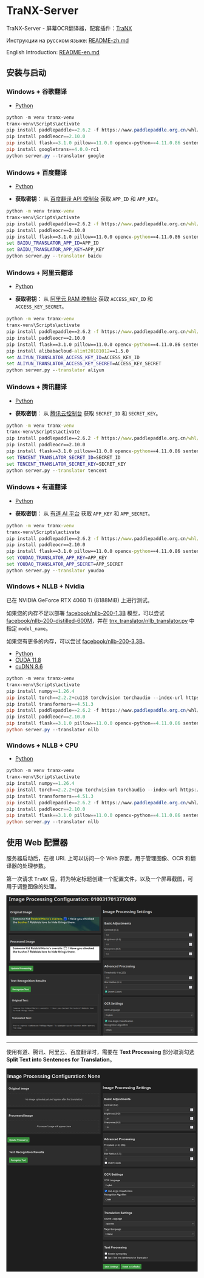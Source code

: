 # TraNX-Server

TraNX-Server - 屏幕OCR翻译器，配套插件：[TraNX](https://github.com/kawaii-flesh/TraNX) 

Инструкции на русском языке: [README-zh.md](README-zh.md)

English Introduction: [README-en.md](README-en.md)

## 安装与启动

### Windows + 谷歌翻译

- [Python](https://www.python.org/ftp/python/3.10.0/python-3.10.0-amd64.exe)

```powershell
python -m venv tranx-venv
tranx-venv\Scripts\activate
pip install paddlepaddle==2.6.2 -f https://www.paddlepaddle.org.cn/whl/windows/cpu-mkl-avx/stable.html
pip install paddleocr==2.10.0
pip install flask==3.1.0 pillow==11.0.0 opencv-python==4.11.0.86 sentencepiece==0.2.0 protobuf==6.30.2 requests==2.32.3 symspellpy==6.9.0
pip install googletrans==4.0.0-rc1
python server.py --translator google
```

### Windows + 百度翻译

- [Python](https://www.python.org/ftp/python/3.10.0/python-3.10.0-amd64.exe)

- **获取密钥**：
从 [百度翻译 API 控制台](https://fanyi-api.baidu.com/manage/developer) 获取 `APP_ID` 和 `APP_KEY`。

```cmd
python -m venv tranx-venv
tranx-venv\Scripts\activate
pip install paddlepaddle==2.6.2 -f https://www.paddlepaddle.org.cn/whl/windows/cpu-mkl-avx/stable.html
pip install paddleocr==2.10.0
pip install flask==3.1.0 pillow==11.0.0 opencv-python==4.11.0.86 sentencepiece==0.2.0 protobuf==3.20.2 requests==2.32.3 symspellpy==6.9.0
set BAIDU_TRANSLATOR_APP_ID=APP_ID
set BAIDU_TRANSLATOR_APP_KEY=APP_KEY
python server.py --translator baidu
```

### Windows + 阿里云翻译

- [Python](https://www.python.org/ftp/python/3.10.0/python-3.10.0-amd64.exe)

- **获取密钥**：
从 [阿里云 RAM 控制台](https://ram.console.aliyun.com/) 获取 `ACCESS_KEY_ID` 和 `ACCESS_KEY_SECRET`。

```cmd
python -m venv tranx-venv
tranx-venv\Scripts\activate
pip install paddlepaddle==2.6.2 -f https://www.paddlepaddle.org.cn/whl/windows/cpu-mkl-avx/stable.html
pip install paddleocr==2.10.0
pip install flask==3.1.0 pillow==11.0.0 opencv-python==4.11.0.86 sentencepiece==0.2.0 protobuf==3.20.2 requests==2.32.3 symspellpy==6.9.0
pip install alibabacloud-alimt20181012==1.5.0
set ALIYUN_TRANSLATOR_ACCESS_KEY_ID=ACCESS_KEY_ID
set ALIYUN_TRANSLATOR_ACCESS_KEY_SECRET=ACCESS_KEY_SECRET
python server.py --translator aliyun
```

### Windows + 腾讯翻译

- [Python](https://www.python.org/ftp/python/3.10.0/python-3.10.0-amd64.exe)

- **获取密钥**：
从 [腾讯云控制台](https://console.cloud.tencent.com/cam/capi) 获取 `SECRET_ID` 和 `SECRET_KEY`。

```cmd
python -m venv tranx-venv
tranx-venv\Scripts\activate
pip install paddlepaddle==2.6.2 -f https://www.paddlepaddle.org.cn/whl/windows/cpu-mkl-avx/stable.html
pip install paddleocr==2.10.0
pip install flask==3.1.0 pillow==11.0.0 opencv-python==4.11.0.86 sentencepiece==0.2.0 protobuf==3.20.2 requests==2.32.3 symspellpy==6.9.0
set TENCENT_TRANSLATOR_SECRET_ID=SECRET_ID
set TENCENT_TRANSLATOR_SECRET_KEY=SECRET_KEY
python server.py --translator tencent
```

### Windows + 有道翻译

- [Python](https://www.python.org/ftp/python/3.10.0/python-3.10.0-amd64.exe)

- **获取密钥**：
从 [有道 AI 平台](https://ai.youdao.com/console/#/service-provision/text-translation) 获取 `APP_KEY` 和 `APP_SECRET`。

```cmd
python -m venv tranx-venv
tranx-venv\Scripts\activate
pip install paddlepaddle==2.6.2 -f https://www.paddlepaddle.org.cn/whl/windows/cpu-mkl-avx/stable.html
pip install paddleocr==2.10.0
pip install flask==3.1.0 pillow==11.0.0 opencv-python==4.11.0.86 sentencepiece==0.2.0 protobuf==3.20.2 requests==2.32.3 symspellpy==6.9.0
set YOUDAO_TRANSLATOR_APP_KEY=APP_KEY
set YOUDAO_TRANSLATOR_APP_SECRET=APP_SECRET
python server.py --translator youdao
```

### Windows + NLLB + Nvidia

已在 NVIDIA GeForce RTX 4060 Ti (8188MiB) 上进行测试。

如果您的内存不足以部署 [facebook/nllb-200-1.3B](https://huggingface.co/facebook/nllb-200-1.3B) 模型，可以尝试 [facebook/nllb-200-distilled-600M](https://huggingface.co/facebook/nllb-200-distilled-600M)，并在 [tnx_translator/nllb_translator.py](https://github.com/kawaii-flesh/TraNX-Server/blob/main/tnx_translator/nllb_translator.py) 中指定 `model_name`。

如果您有更多的内存，可以尝试 [facebook/nllb-200-3.3B](https://huggingface.co/facebook/nllb-200-3.3B)。

- [Python](https://www.python.org/ftp/python/3.10.0/python-3.10.0-amd64.exe)
- [CUDA 11.8](https://developer.download.nvidia.com/compute/cuda/11.8.0/local_installers/cuda_11.8.0_522.06_windows.exe)
- [cuDNN 8.6](https://developer.nvidia.com/compute/cudnn/secure/8.6.0/local_installers/11.8/cudnn-windows-x86_64-8.6.0.163_cuda11-archive.zip)

```powershell
python -m venv tranx-venv
tranx-venv\Scripts\activate
pip install numpy==1.26.4
pip install torch==2.2.2+cu118 torchvision torchaudio --index-url https://download.pytorch.org/whl/cu118
pip install transformers==4.51.3
pip install paddlepaddle==2.6.2 -f https://www.paddlepaddle.org.cn/whl/windows/cpu-mkl-avx/stable.html
pip install paddleocr==2.10.0
pip install flask==3.1.0 pillow==11.0.0 opencv-python==4.11.0.86 sentencepiece==0.2.0 protobuf==6.30.2 requests==2.32.3 symspellpy==6.9.0
python server.py --translator nllb
```

### Windows + NLLB + CPU

- [Python](https://www.python.org/ftp/python/3.10.0/python-3.10.0-amd64.exe)

```powershell
python -m venv tranx-venv
tranx-venv\Scripts\activate
pip install numpy==1.26.4
pip install torch==2.2.2+cpu torchvision torchaudio --index-url https://download.pytorch.org/whl/cpu
pip install transformers==4.51.3
pip install paddlepaddle==2.6.2 -f https://www.paddlepaddle.org.cn/whl/windows/cpu-mkl-avx/stable.html
pip install paddleocr==2.10.0
pip install flask==3.1.0 pillow==11.0.0 opencv-python==4.11.0.86 sentencepiece==0.2.0 protobuf==6.30.2 requests==2.32.3 symspellpy==6.9.0
python server.py --translator nllb
```

## 使用 Web 配置器

服务器启动后，在根 URL 上可以访问一个 Web 界面，用于管理图像、OCR 和翻译器的处理参数。

第一次请求 `TraNX` 后，将为特定标题创建一个配置文件，以及一个屏幕截图，可用于调整图像的处理。

![Web 配置器](/screenshots/web-config.png)

----------------------------------------------------
使用有道、腾讯、阿里云、百度翻译时，需要在 **Text Processing** 部分取消勾选 **Split Text into Sentences for Translation**。

![Web 配置器](/screenshots/web-config2.png)